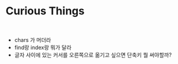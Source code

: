 # Curious Things

<br>

- chars 가 머더라
- find랑 index랑 뭐가 달라
- 글자 사이에 있는 커서를 오른쪽으로 옮기고 싶으면 단축키 뭘 써야할까?
